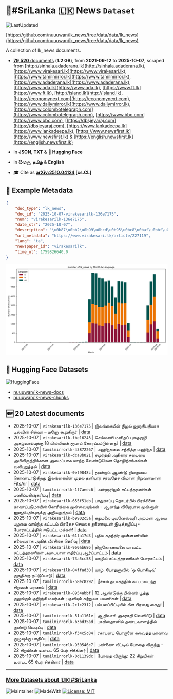 # 📄#SriLanka 🇱🇰 News `Dataset`

![LastUpdated](https://img.shields.io/badge/last_updated-2025--10--07_14:20:17-green)

[https://github.com/nuuuwan/lk_news/tree/data/data/lk_news](https://github.com/nuuuwan/lk_news/tree/data/data/lk_news)

A collection of lk_news documents.

- [**79,520** documents](https://github.com/nuuuwan/lk_news/tree/data/data/lk_news) (**1.2 GB**), from **2021-09-12** to **2025-10-07**, scraped from [http://sinhala.adaderana.lk](http://sinhala.adaderana.lk), [https://www.virakesari.lk](https://www.virakesari.lk), [https://www.tamilmirror.lk](https://www.tamilmirror.lk), [https://www.adaderana.lk](https://www.adaderana.lk), [https://www.ada.lk](https://www.ada.lk), [https://www.ft.lk](https://www.ft.lk), [http://island.lk](http://island.lk), [https://economynext.com](https://economynext.com), [https://www.dailymirror.lk](https://www.dailymirror.lk), [https://www.colombotelegraph.com](https://www.colombotelegraph.com), [https://www.bbc.com](https://www.bbc.com), [https://dbsjeyaraj.com](https://dbsjeyaraj.com), [https://www.lankadeepa.lk](https://www.lankadeepa.lk), [https://www.newsfirst.lk](https://www.newsfirst.lk) & [https://english.newsfirst.lk](https://english.newsfirst.lk)

- In **JSON**, **TXT** & **🤗 Hugging Face**

- In **සිංහල**, **தமிழ்** & **English**

- 🎓 Cite as **[arXiv:2510.04124](https://arxiv.org/abs/2510.04124) [cs.CL]**

## 📝 Example Metadata

```json
{
    "doc_type": "lk_news",
    "doc_id": "2025-10-07-virakesarilk-136e7175",
    "num": "virakesarilk-136e7175",
    "date_str": "2025-10-07",
    "description": "\u0b87\u0bb2\u0b99\u0bcd\u0b95\u0bc8\u0baf\u0bbf\u0ba9\u0bcd \u0ba8\u0bbf\u0bb4\u0bb2\u0bcd \u0b9c\u0ba9\u0bbe\u0ba4\u0bbf\u0baa\u0ba4\u0bbf\u0baf\u0bbe\u0b95 \u0b9f\u0bbf\u0bb2\u0bcd\u0bb5\u0bbf\u0ba9\u0bcd \u0b9a\u0bbf\u0bb2\u0bcd\u0bb5\u0bbe \u2013 \u0bae\u0ba9\u0bcb \u0b95\u0bc2\u0bb1\u0bc1\u0b95\u0bbf\u0bb1\u0bbe\u0bb0\u0bcd",
    "url_metadata": "https://www.virakesari.lk/article/227119",
    "lang": "ta",
    "newspaper_id": "virakesarilk",
    "time_ut": 1759826640.0
}
```

![Chart](https://raw.githubusercontent.com/nuuuwan/lk_news/refs/heads/data/data/lk_news/docs_by_month_and_lang.png)

## 🤗 Hugging Face Datasets

![HuggingFace](https://img.shields.io/badge/-HuggingFace-FDEE21?style=for-the-badge&logo=HuggingFace)

- [nuuuwan/lk-news-docs](https://huggingface.co/datasets/nuuuwan/lk-news-docs)
- [nuuuwan/lk-news-chunks](https://huggingface.co/datasets/nuuuwan/lk-news-chunks)

## 🆕 20 Latest documents

- 2025-10-07 | `virakesarilk-136e7175` | இலங்கையின் நிழல் ஜனாதிபதியாக டில்வின் சில்வா – மனோ கூறுகிறார் | [data](https://github.com/nuuuwan/lk_news/tree/data/data/lk_news/2020s/2025/2025-10-07-virakesarilk-136e7175)
- 2025-10-07 | `virakesarilk-fbe16243` | செம்மணி மனிதப் புதைகுழி அகழ்வாய்வுக்கு 18 மில்லியன் ரூபாய் கோரப்பட்டுள்ளது! | [data](https://github.com/nuuuwan/lk_news/tree/data/data/lk_news/2020s/2025/2025-10-07-virakesarilk-fbe16243)
- 2025-10-07 | `tamilmirrorlk-43872267` | மஹிந்தவை சந்தித்த மஹிந்த | [data](https://github.com/nuuuwan/lk_news/tree/data/data/lk_news/2020s/2025/2025-10-07-tamilmirrorlk-43872267)
- 2025-10-07 | `virakesarilk-dca8b021` | சமுர்த்தி  அதிகார சபையை அபிவிருத்திக்கான அமைப்பாக மாற்ற வேண்டுமென தொழிற்சங்கங்கள் வலியுறுத்தல் | [data](https://github.com/nuuuwan/lk_news/tree/data/data/lk_news/2020s/2025/2025-10-07-virakesarilk-dca8b021)
- 2025-10-07 | `virakesarilk-0ef9848c` | மூன்றாம் ஆண்டு நிறைவை கொண்டாடுகிறது இலங்கையின் முதல் தனியார் சர்வதேச விமான நிறுவனமான FitsAir | [data](https://github.com/nuuuwan/lk_news/tree/data/data/lk_news/2020s/2025/2025-10-07-virakesarilk-0ef9848c)
- 2025-10-07 | `tamilmirrorlk-1f7aeec6` | மன்னாரிலும் சட்டத்தரணிகள் பணிப்பகிஷ்கரிப்பு | [data](https://github.com/nuuuwan/lk_news/tree/data/data/lk_news/2020s/2025/2025-10-07-tamilmirrorlk-1f7aeec6)
- 2025-10-07 | `virakesarilk-655f51eb` | பாதுகாப்பு தொடர்பில் பிரச்சினை காணப்படுமாயின் கோரிக்கை முன்வையுங்கள் - ஆனந்த விஜேபால முன்னாள் ஜனாதிபதிகளுக்கு அறிவுறுத்தல் | [data](https://github.com/nuuuwan/lk_news/tree/data/data/lk_news/2020s/2025/2025-10-07-virakesarilk-655f51eb)
- 2025-10-07 | `virakesarilk-b9902c5a` | சுதுமலை புவனேஸ்வரி அம்மன் ஆலய பழமை வாய்ந்த கட்டடம் பிரதேச செயலக துணையுடன் இடித்தழிப்பு - போராட்டத்தில் ஈடுபட்ட மக்கள்! | [data](https://github.com/nuuuwan/lk_news/tree/data/data/lk_news/2020s/2025/2025-10-07-virakesarilk-b9902c5a)
- 2025-10-07 | `virakesarilk-61fa17d3` | புதிய சுதந்திர முன்னணியின் தலைவராக அமித் வீரசிங்க தெரிவு | [data](https://github.com/nuuuwan/lk_news/tree/data/data/lk_news/2020s/2025/2025-10-07-virakesarilk-61fa17d3)
- 2025-10-07 | `virakesarilk-960ab686` | திருகோணமலை மாவட்ட சட்டத்தரணிகள் அடையாள எதிர்ப்பு ஆர்ப்பாட்டம் | [data](https://github.com/nuuuwan/lk_news/tree/data/data/lk_news/2020s/2025/2025-10-07-virakesarilk-960ab686)
- 2025-10-07 | `virakesarilk-73a5cc58` | யாழில் சட்டத்தரணிகள் போராட்டம் | [data](https://github.com/nuuuwan/lk_news/tree/data/data/lk_news/2020s/2025/2025-10-07-virakesarilk-73a5cc58)
- 2025-10-07 | `virakesarilk-04ffad30` | யாழ். போதனாவில் 'ஓ பொசிடிவ்' குருதிக்கு தட்டுப்பாடு | [data](https://github.com/nuuuwan/lk_news/tree/data/data/lk_news/2020s/2025/2025-10-07-virakesarilk-04ffad30)
- 2025-10-07 | `tamilmirrorlk-58ec8292` | நீச்சல் தடாகத்தில் காயமடைந்த சிறுவன் மரணம் | [data](https://github.com/nuuuwan/lk_news/tree/data/data/lk_news/2020s/2025/2025-10-07-tamilmirrorlk-58ec8292)
- 2025-10-07 | `virakesarilk-8954abbf` | 12 ஆண்டுக்கு பின்னர் பூத்து குலுங்கும் குறிஞ்சி மலர்கள் ; குவியும் சுற்றுலா பயணிகள் | [data](https://github.com/nuuuwan/lk_news/tree/data/data/lk_news/2020s/2025/2025-10-07-virakesarilk-8954abbf)
- 2025-10-07 | `virakesarilk-2c1c2312` | பம்பலப்பிட்டியில் சீன பிரஜை கைது! | [data](https://github.com/nuuuwan/lk_news/tree/data/data/lk_news/2020s/2025/2025-10-07-virakesarilk-2c1c2312)
- 2025-10-07 | `tamilmirrorlk-51a1161e` | ஆதிவாசி அகராதி வெளியீடு | [data](https://github.com/nuuuwan/lk_news/tree/data/data/lk_news/2020s/2025/2025-10-07-tamilmirrorlk-51a1161e)
- 2025-10-07 | `tamilmirrorlk-b3bd35ad` | பாகிஸ்தானில் தண்டவாளத்தில் குண்டு வெடிப்பு | [data](https://github.com/nuuuwan/lk_news/tree/data/data/lk_news/2020s/2025/2025-10-07-tamilmirrorlk-b3bd35ad)
- 2025-10-07 | `tamilmirrorlk-f34c5c84` | ரசாயனப் பொருளை சுவைத்த மாணவ குழுவுக்கு பாதிப்பு | [data](https://github.com/nuuuwan/lk_news/tree/data/data/lk_news/2020s/2025/2025-10-07-tamilmirrorlk-f34c5c84)
- 2025-10-07 | `tamilmirrorlk-950546c7` | பண்ணை வீட்டில் போதை விருந்து - 22 சிறுமிகள் உள்பட 65 பேர் சிக்கினர் | [data](https://github.com/nuuuwan/lk_news/tree/data/data/lk_news/2020s/2025/2025-10-07-tamilmirrorlk-950546c7)
- 2025-10-07 | `tamilmirrorlk-0d1139dc` | போதை விருந்து: 22 சிறுமிகள் உள்பட 65 பேர் சிக்கினர் | [data](https://github.com/nuuuwan/lk_news/tree/data/data/lk_news/2020s/2025/2025-10-07-tamilmirrorlk-0d1139dc)

---

### [More Datasets about 🇱🇰 #SriLanka](https://github.com/nuuuwan/lk_datasets)

![Maintainer](https://img.shields.io/badge/maintainer-nuuuwan-red)
![MadeWith](https://img.shields.io/badge/made_with-python-blue)
[![License: MIT](https://img.shields.io/badge/License-MIT-yellow.svg)](https://opensource.org/licenses/MIT)
